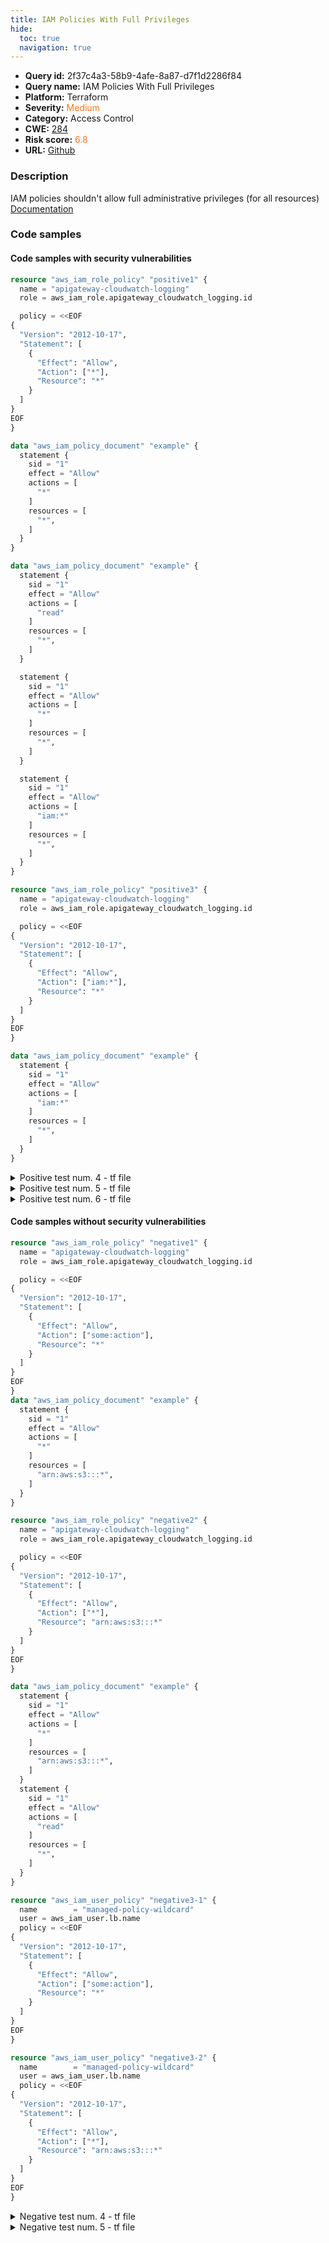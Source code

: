 ```yaml
---
title: IAM Policies With Full Privileges
hide:
  toc: true
  navigation: true
---
```


<style>
  .highlight .hll {
    background-color: #ff171742;
  }
  .md-content {
    max-width: 1100px;
    margin: 0 auto;
  }
</style>

-   **Query id:** 2f37c4a3-58b9-4afe-8a87-d7f1d2286f84
-   **Query name:** IAM Policies With Full Privileges
-   **Platform:** Terraform
-   **Severity:** <span style="color:#ff7213">Medium</span>
-   **Category:** Access Control
-   **CWE:** <a href="https://cwe.mitre.org/data/definitions/284.html" onclick="newWindowOpenerSafe(event, 'https://cwe.mitre.org/data/definitions/284.html')">284</a>
-   **Risk score:** <span style="color:#ff7213">6.8</span>
-   **URL:** [Github](https://github.com/Checkmarx/kics/tree/master/assets/queries/terraform/aws/iam_policies_with_full_privileges)

### Description
IAM policies shouldn't allow full administrative privileges (for all resources)<br>
[Documentation](https://registry.terraform.io/providers/hashicorp/aws/latest/docs/resources/iam_role_policy)

### Code samples
#### Code samples with security vulnerabilities
```tf title="Positive test num. 1 - tf file" hl_lines="20 5"
resource "aws_iam_role_policy" "positive1" {
  name = "apigateway-cloudwatch-logging"
  role = aws_iam_role.apigateway_cloudwatch_logging.id

  policy = <<EOF
{
  "Version": "2012-10-17",
  "Statement": [
    {
      "Effect": "Allow",
      "Action": ["*"],
      "Resource": "*"
    }
  ]
}
EOF
}

data "aws_iam_policy_document" "example" {
  statement {
    sid = "1"
    effect = "Allow"
    actions = [
      "*"
    ]
    resources = [
      "*",
    ]
  }
}

```
```tf title="Positive test num. 2 - tf file" hl_lines="24 13"
data "aws_iam_policy_document" "example" {
  statement {
    sid = "1"
    effect = "Allow"
    actions = [
      "read"
    ]
    resources = [
      "*",
    ]
  }

  statement {
    sid = "1"
    effect = "Allow"
    actions = [
      "*"
    ]
    resources = [
      "*",
    ]
  }

  statement {
    sid = "1"
    effect = "Allow"
    actions = [
      "iam:*"
    ]
    resources = [
      "*",
    ]
  }
}

```
```tf title="Positive test num. 3 - tf file" hl_lines="20 5"
resource "aws_iam_role_policy" "positive3" {
  name = "apigateway-cloudwatch-logging"
  role = aws_iam_role.apigateway_cloudwatch_logging.id

  policy = <<EOF
{
  "Version": "2012-10-17",
  "Statement": [
    {
      "Effect": "Allow",
      "Action": ["iam:*"],
      "Resource": "*"
    }
  ]
}
EOF
}

data "aws_iam_policy_document" "example" {
  statement {
    sid = "1"
    effect = "Allow"
    actions = [
      "iam:*"
    ]
    resources = [
      "*",
    ]
  }
}

```
<details><summary>Positive test num. 4 - tf file</summary>

```tf hl_lines="4 21"
resource "aws_iam_user_policy" "positive4-1" {
  name = "test"
  user = aws_iam_user.lb.name
  policy = <<EOF
{
  "Version": "2012-10-17",
  "Statement": [
    {
      "Effect": "Allow",
      "Action": ["*"],
      "Resource": "*"
    }
  ]
}
EOF
}

resource "aws_iam_user_policy" "positive4-2" {
  name = "test"
  user = aws_iam_user.lb.name
  policy = <<EOF
{
  "Version": "2012-10-17",
  "Statement": [
    {
      "Effect": "Allow",
      "Action": ["iam:*"],
      "Resource": "*"
    }
  ]
}
EOF
}
```
</details>
<details><summary>Positive test num. 5 - tf file</summary>

```tf hl_lines="4 21"
resource "aws_iam_group_policy" "positive5-1" {
  name  = "my_developer_policy"
  group = aws_iam_group.my_developers.name
  policy = <<EOF
{
  "Version": "2012-10-17",
  "Statement": [
    {
      "Effect": "Allow",
      "Action": ["*"],
      "Resource": "*"
    }
  ]
}
EOF
}

resource "aws_iam_group_policy" "positive5-2" {
  name  = "my_developer_policy"
  group = aws_iam_group.my_developers.name
  policy = <<EOF
{
  "Version": "2012-10-17",
  "Statement": [
    {
      "Effect": "Allow",
      "Action": ["iam:*"],
      "Resource": "*"
    }
  ]
}
EOF
}
```
</details>
<details><summary>Positive test num. 6 - tf file</summary>

```tf hl_lines="17 2"
resource "aws_iam_policy" "positive6-1" {
  policy = <<EOF
{
  "Version": "2012-10-17",
  "Statement": [
    {
      "Effect": "Allow",
      "Action": ["*"],
      "Resource": "*"
    }
  ]
}
EOF
}

resource "aws_iam_policy" "positive6-2" {
  policy = <<EOF
{
  "Version": "2012-10-17",
  "Statement": [
    {
      "Effect": "Allow",
      "Action": ["iam:*"],
      "Resource": "*"
    }
  ]
}
EOF
}
```
</details>


#### Code samples without security vulnerabilities
```tf title="Negative test num. 1 - tf file"
resource "aws_iam_role_policy" "negative1" {
  name = "apigateway-cloudwatch-logging"
  role = aws_iam_role.apigateway_cloudwatch_logging.id

  policy = <<EOF
{
  "Version": "2012-10-17",
  "Statement": [
    {
      "Effect": "Allow",
      "Action": ["some:action"],
      "Resource": "*"
    }
  ]
}
EOF
}
data "aws_iam_policy_document" "example" {
  statement {
    sid = "1"
    effect = "Allow"
    actions = [
      "*"
    ]
    resources = [
      "arn:aws:s3:::*",
    ]
  }
}

```
```tf title="Negative test num. 2 - tf file"
resource "aws_iam_role_policy" "negative2" {
  name = "apigateway-cloudwatch-logging"
  role = aws_iam_role.apigateway_cloudwatch_logging.id

  policy = <<EOF
{
  "Version": "2012-10-17",
  "Statement": [
    {
      "Effect": "Allow",
      "Action": ["*"],
      "Resource": "arn:aws:s3:::*"
    }
  ]
}
EOF
}

data "aws_iam_policy_document" "example" {
  statement {
    sid = "1"
    effect = "Allow"
    actions = [
      "*"
    ]
    resources = [
      "arn:aws:s3:::*",
    ]
  }
  statement {
    sid = "1"
    effect = "Allow"
    actions = [
      "read"
    ]
    resources = [
      "*",
    ]
  }
}

```
```tf title="Negative test num. 3 - tf file"
resource "aws_iam_user_policy" "negative3-1" {
  name        = "managed-policy-wildcard"
  user = aws_iam_user.lb.name
  policy = <<EOF
{
  "Version": "2012-10-17",
  "Statement": [
    {
      "Effect": "Allow",
      "Action": ["some:action"],
      "Resource": "*"
    }
  ]
}
EOF
}

resource "aws_iam_user_policy" "negative3-2" {
  name        = "managed-policy-wildcard"
  user = aws_iam_user.lb.name
  policy = <<EOF
{
  "Version": "2012-10-17",
  "Statement": [
    {
      "Effect": "Allow",
      "Action": ["*"],
      "Resource": "arn:aws:s3:::*"
    }
  ]
}
EOF
}
```
<details><summary>Negative test num. 4 - tf file</summary>

```tf
resource "aws_iam_group_policy" "negative4-1" {
  name  = "my_developer_policy"
  group = aws_iam_group.my_developers.name
  policy = <<EOF
{
  "Version": "2012-10-17",
  "Statement": [
    {
      "Effect": "Allow",
      "Action": ["some:action"],
      "Resource": "*"
    }
  ]
}
EOF
}

resource "aws_iam_group_policy" "negative4-2" {
  name  = "my_developer_policy"
  group = aws_iam_group.my_developers.name
  policy = <<EOF
{
  "Version": "2012-10-17",
  "Statement": [
    {
      "Effect": "Allow",
      "Action": ["*"],
      "Resource": "arn:aws:s3:::*"
    }
  ]
}
EOF
}
```
</details>
<details><summary>Negative test num. 5 - tf file</summary>

```tf
resource "aws_iam_policy" "negative5-1" {
  policy = <<EOF
{
  "Version": "2012-10-17",
  "Statement": [
    {
      "Effect": "Allow",
      "Action": ["some:action"],
      "Resource": "*"
    }
  ]
}
EOF
}

resource "aws_iam_policy" "negative5-2" {
  policy = <<EOF
{
  "Version": "2012-10-17",
  "Statement": [
    {
      "Effect": "Allow",
      "Action": ["*"],
      "Resource": "arn:aws:s3:::*"
    }
  ]
}
EOF
}
```
</details>


